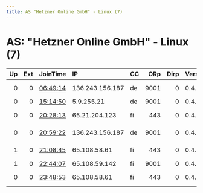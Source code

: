 ```yaml
---
title: AS "Hetzner Online GmbH" - Linux (7)
---
```


# AS: "Hetzner Online GmbH" - Linux (7)

|   Up |   Ext | JoinTime                                                                                              | IP              | CC   |   ORp |   Dirp | Version   | Contact                      | Nickname        |   eFamMembers |
|-----:|------:|:------------------------------------------------------------------------------------------------------|:----------------|:-----|------:|-------:|:----------|:-----------------------------|:----------------|--------------:|
|    0 |     0 | [06:49:14](https://nusenu.github.io/OrNetStats/w/relay/6E7BD5C22B4783BB1C6C535DE4C693FFAB114BD2.html) | 136.243.156.187 | de   |  9001 |      0 | 0.4.6.9   | tor-operator@your-emailad    | crypt0Dude01    |             1 |
|    0 |     0 | [15:14:50](https://nusenu.github.io/OrNetStats/w/relay/0F21341C56222563095DC84F35A249E2FCAE4E2C.html) | 5.9.255.21      | de   |  9001 |      0 | 0.4.6.8   | oqjovxczu@mozmail.com        | Unnamed         |             1 |
|    0 |     0 | [20:28:13](https://nusenu.github.io/OrNetStats/w/relay/90946B237EE3A392B5C7E83CA647CBBE3B07F01D.html) | 65.21.204.123   | fi   |   443 |      0 | 0.4.6.8   | relay316 at protonmail do    | BlazingMonolith |             1 |
|    0 |     0 | [20:59:22](https://nusenu.github.io/OrNetStats/w/relay/9C166493F66DFFA8C5D1933A76FB42FFE061B1EC.html) | 136.243.156.187 | de   |  9001 |      0 | 0.4.6.9   | tor-operator@your-emailad    | crypt0Dude01    |             1 |
|    1 |     0 | [21:08:45](https://nusenu.github.io/OrNetStats/w/relay/312B310556ABF14377AB70F59C7B4FF9EF853699.html) | 65.108.58.61    | fi   |   443 |      0 | 0.4.6.9   | PornHubPremium &lt;info@porn | PornHubPremium  |             1 |
|    1 |     0 | [22:44:07](https://nusenu.github.io/OrNetStats/w/relay/BCB79B23D7EC32F1D31DFE5CDC1F68D0530E00FC.html) | 65.108.59.142   | fi   |  9001 |      0 | 0.4.6.8   | oqjovxczu@mozmail.com        | Unnamed         |             1 |
|    0 |     0 | [23:48:53](https://nusenu.github.io/OrNetStats/w/relay/9562FF3F87240847439B4F4314AC22B2EF38CC33.html) | 65.108.58.61    | fi   |   443 |      0 | 0.4.2.7   | PornHubPremium &lt;info@porn | N4ut1lus        |             1 |
